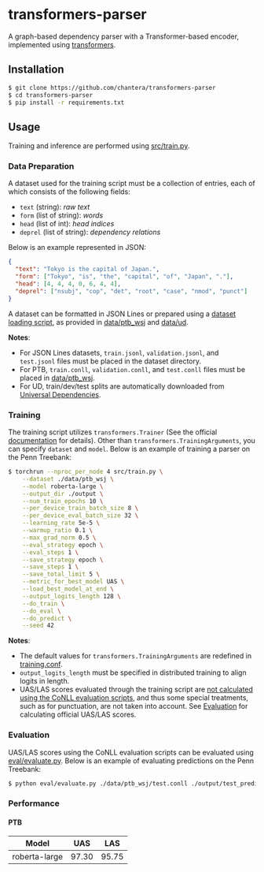 # transformers-parser

A graph-based dependency parser with a Transformer-based encoder, implemented using [transformers](https://github.com/huggingface/transformers).

## Installation

```sh
$ git clone https://github.com/chantera/transformers-parser
$ cd transformers-parser
$ pip install -r requirements.txt
```

## Usage

Training and inference are performed using [src/train.py](src/train.py).

### Data Preparation

A dataset used for the training script must be a collection of entries, each of which consists of the following fields:

- `text` (string): *raw text*
- `form` (list of string): *words*
- `head` (list of int): *head indices*
- `deprel` (list of string): *dependency relations*

Below is an example represented in JSON:

```json
{
  "text": "Tokyo is the capital of Japan.",
  "form": ["Tokyo", "is", "the", "capital", "of", "Japan", "."],
  "head": [4, 4, 4, 0, 6, 4, 4],
  "deprel": ["nsubj", "cop", "det", "root", "case", "nmod", "punct"]
}
```

A dataset can be formatted in JSON Lines or prepared using a [dataset loading script](https://huggingface.co/docs/datasets/dataset_script), as provided in [data/ptb_wsj](data/ptb_wsj) and [data/ud](data/ud).

**Notes**:

- For JSON Lines datasets, `train.jsonl`, `validation.jsonl`, and `test.jsonl` files must be placed in the dataset directory.
- For PTB, `train.conll`, `validation.conll`, and `test.conll` files must be placed in [data/ptb_wsj](data/ptb_wsj).
- For UD, train/dev/test splits are automatically downloaded from [Universal Dependencies](https://github.com/UniversalDependencies).

### Training

The training script utilizes `transformers.Trainer` (See the official [documentation](https://huggingface.co/docs/transformers/main_classes/trainer) for details).
Other than `transformers.TrainingArguments`, you can specify `dataset` and `model`.
Below is an example of training a parser on the Penn Treebank:

```sh
$ torchrun --nproc_per_node 4 src/train.py \
    --dataset ./data/ptb_wsj \
    --model roberta-large \
    --output_dir ./output \
    --num_train_epochs 10 \
    --per_device_train_batch_size 8 \
    --per_device_eval_batch_size 32 \
    --learning_rate 5e-5 \
    --warmup_ratio 0.1 \
    --max_grad_norm 0.5 \
    --eval_strategy epoch \
    --eval_steps 1 \
    --save_strategy epoch \
    --save_steps 1 \
    --save_total_limit 5 \
    --metric_for_best_model UAS \
    --load_best_model_at_end \
    --output_logits_length 128 \
    --do_train \
    --do_eval \
    --do_predict \
    --seed 42
```

**Notes**:

- The default values for `transformers.TrainingArguments` are redefined in [training.conf](training.conf).
- `output_logits_length` must be specified in distributed training to align logits in length.
- UAS/LAS scores evaluated through the training script are <u>not calculated using the CoNLL evaluation scripts</u>, and thus some special treatments, such as for punctuation, are not taken into account. See [Evaluation](#evaluation) for calculating official UAS/LAS scores.

### Evaluation

UAS/LAS scores using the CoNLL evaluation scripts can be evaluated using [eval/evaluate.py](eval/evaluate.py).
Below is an example of evaluating predictions on the Penn Treebank:

```sh
$ python eval/evaluate.py ./data/ptb_wsj/test.conll ./output/test_predictions.jsonl
```

### Performance

#### PTB

| Model         | UAS   | LAS   |
| ------------- | :---: | :---: |
| roberta-large | 97.30 | 95.75 |

